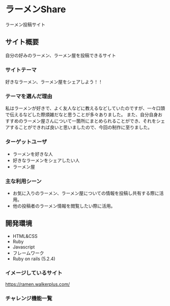 # ラーメンShare
ラーメン投稿サイト

## サイト概要
自分の好みのラーメン、ラーメン屋を投稿できるサイト


### サイトテーマ
好きなラーメン、ラーメン屋をシェアしよう！！

### テーマを選んだ理由
私はラーメンが好きで、よく友人などに教えるなどしていたのですが、一々口頭で伝えるなどした際煩雑だなと思うことが多々ありました。
また、自分自身おすすめのラーメン屋さんについて一箇所にまとめられることができ、それをシェアすることができれば良いと思いましたので、今回の制作に至りました。

### ターゲットユーザ
- ラーメンを好きな人
- 好きなラーメンをシェアしたい人
- ラーメン屋

### 主な利用シーン
- お気に入りのラーメン、ラーメン屋についての情報を投稿し共有する際に活用。
- 他の投稿者のラーメン情報を閲覧したい際に活用。

## 開発環境
- HTML&CSS
- Ruby
- Javascript
- フレームワーク
- Ruby on rails (5.2.4)


### イメージしているサイト
https://ramen.walkerplus.com/

### チャレンジ機能一覧
